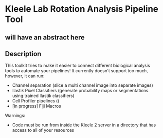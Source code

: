 # Kleele Lab Rotation Analysis Pipeline Tool

## will have an abstract here

## Description
This toolkit tries to make it easier to connect different biological analysis tools to automate your pipelines! It currently doesn't support too much, however, it can run:
- Channel separation (slice a multi channel image into separate images)
- Ilastik Pixel Classifiers (generate probability maps or segmentations using trained Ilastik classifiers)
- Cell Profiler pipelines ()
- [in progress] Fiji Macros

Warnings:
- Code must be run from inside the Kleele 2 server in a directory that has access to all of your resources
